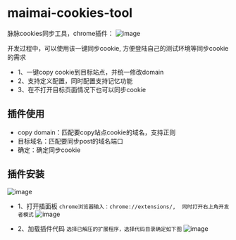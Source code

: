 # maimai-cookies-tool
脉脉cookies同步工具，chrome插件：
![image](https://user-images.githubusercontent.com/16263427/136769702-4d926c87-d5f5-429c-a9d5-670908a127f9.png)

开发过程中，可以使用该一键同步cookie, 方便登陆自己的测试环境等同步cookie的需求
- 1、一键copy cookie到目标站点，并统一修改domain 
- 2、支持定义配置，同时配置支持记忆功能
- 3、在不打开目标页面情况下也可以同步cookie

## 插件使用
- copy domain：匹配要copy站点cookie的域名，支持正则
- 目标域名：匹配要同步post的域名端口
- 确定：确定同步cookie

## 插件安装
![image](https://user-images.githubusercontent.com/16263427/136767769-9bb798fd-2e5e-42c2-80f4-069916d64afd.png)
- 1、打开插面板
``` chrome浏览器输入：chrome://extensions/,  同时打开右上角开发者模式 ```
![image](https://user-images.githubusercontent.com/16263427/136768552-277193e1-5034-4797-8759-d50c2251a1f2.png)

- 2、加载插件代码
``` 选择已解压的扩展程序，选择代码目录确定如下图 ``` 
![image](https://user-images.githubusercontent.com/16263427/136768675-82f9a4fd-b7bd-48d9-9c50-2c28c1783a08.png)
